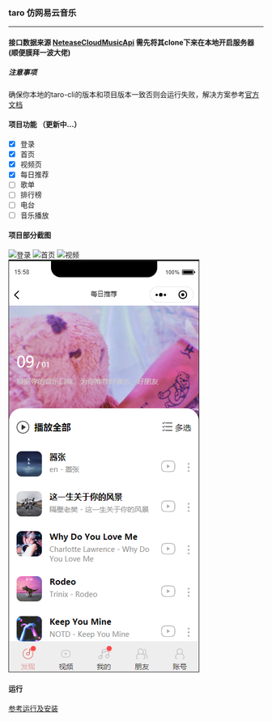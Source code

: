 ### taro 仿网易云音乐  
---
#### 接口数据来源  [NeteaseCloudMusicApi](https://github.com/Binaryify/NeteaseCloudMusicApi) 需先将其clone下来在本地开启服务器(顺便膜拜一波大佬)

##### 注意事项
确保你本地的taro-cli的版本和项目版本一致否则会运行失败，解决方案参考[官方文档](https://taro-docs.jd.com/taro/docs/GETTING-STARTED.html#%E7%8E%AF%E5%A2%83%E5%8F%8A%E4%BE%9D%E8%B5%96%E6%A3%80%E6%B5%8B)
#### 项目功能 （更新中...）
- [x] 登录
- [x] 首页
- [x] 视频页
- [x] 每日推荐
- [ ] 歌单
- [ ] 排行榜
- [ ] 电台
- [ ] 音乐播放

#### 项目部分截图
![登录](./example/1.png)
![首页](./example/3.png)
![视频](./example/2.png)
![每日歌曲推荐](./example/4.png)

#### 运行

[参考运行及安装](https://nervjs.github.io/taro/docs/GETTING-STARTED.html)